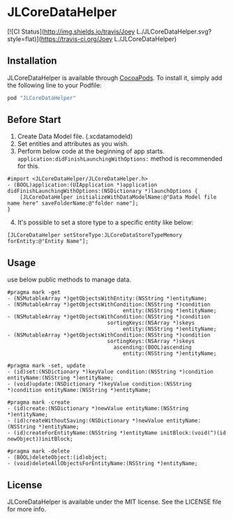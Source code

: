 # JLCoreDataHelper

[![CI Status](http://img.shields.io/travis/Joey L./JLCoreDataHelper.svg?style=flat)](https://travis-ci.org/Joey L./JLCoreDataHelper)


## Installation

JLCoreDataHelper is available through [CocoaPods](http://cocoapods.org). To install
it, simply add the following line to your Podfile:

```ruby
pod "JLCoreDataHelper"
```


## Before Start

1. Create Data Model file. (.xcdatamodeld)
2. Set entities and attributes as you wish.
3. Perform below code at the beginning of app starts. `application:didFinishLaunchingWithOptions:` method is recommended for this.
```
#import <JLCoreDataHelper/JLCoreDataHelper.h>
- (BOOL)application:(UIApplication *)application didFinishLaunchingWithOptions:(NSDictionary *)launchOptions {
    [JLCoreDataHelper initializeWithDataModelName:@"Data Model file name here" saveFolderName:@"folder name"]; 
}
```
4. It's possible to set a store type to a specific entity like below:
```
[JLCoreDataHelper setStoreType:JLCoreDataStoreTypeMemory forEntity:@"Entity Name"];
```

## Usage

use below public methods to manage data.

```
#pragma mark -get
- (NSMutableArray *)getObjectsWithEntity:(NSString *)entityName;
- (NSMutableArray *)getObjectsWithCondition:(NSString *)condition
                                     entity:(NSString *)entityName;
- (NSMutableArray *)getObjectsWithCondition:(NSString *)condition
                                sortingKeys:(NSArray *)skeys
                                     entity:(NSString *)entityName;
- (NSMutableArray *)getObjectsWithCondition:(NSString *)condition
                                sortingKeys:(NSArray *)skeys
                                  ascending:(BOOL)ascending
                                     entity:(NSString *)entityName;

#pragma mark -set, update
- (id)set:(NSDictionary *)keyValue condition:(NSString *)condition entityName:(NSString *)entityName;
- (void)update:(NSDictionary *)keyValue condition:(NSString *)condition entityName:(NSString *)entityName;

#pragma mark -create
- (id)create:(NSDictionary *)newValue entityName:(NSString *)entityName;
- (id)createWithoutSaving:(NSDictionary *)newValue entityName:(NSString *)entityName;
- (id)createForEntityName:(NSString *)entityName initBlock:(void(^)(id newObject))initBlock;

#pragma mark -delete
- (BOOL)deleteObject:(id)object;
- (void)deleteAllObjectsForEntityName:(NSString *)entityName;
```



## License

JLCoreDataHelper is available under the MIT license. See the LICENSE file for more info.
